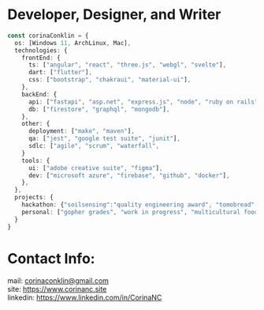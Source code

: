 # Developer, Designer, and Writer
```ts
const corinaConklin = {
  os: [Windows 11, ArchLinux, Mac],
  technologies: {
    frontEnd: {
      ts: ["angular", "react", "three.js", "webgl", "svelte"],
      dart: ["flutter"],
      css: ["bootstrap", "chakraui", "material-ui"],
    },
    backEnd: {
      api: ["fastapi", "asp.net", "express.js", "node", "ruby on rails", "elixir"],
      db: ["firestore", "graphql", "mongodb"],
    },
    other: {
      deployment: ["make", "maven"],
      qa: ["jest", "google test suite", "junit"],
      sdlc: ["agile", "scrum", "waterfall",
    }
    tools: {
      ui: ["adobe creative suite", "figma"],
      dev: ["microsoft azure", "firebase", "github", "docker"],
    },
  },
  projects: {
    hackathon: {"soilsensing":"quality engineering award", "tomobread":"hackers' choice award", "ingrained":null},
    personal: ["gopher grades", "work in progress", "multicultural food club", "fishy data", "musical linguistics", "gopher voting"],
  }
}
```
# Contact Info:
mail: corinaconklin@gmail.com <br />
site: https://www.corinanc.site <br />
linkedin: https://www.linkedin.com/in/CorinaNC <br />
